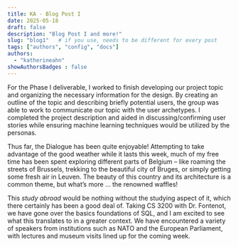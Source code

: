 ```yaml
---
title: KA - Blog Post I
date: 2025-05-18
draft: false
description: "Blog Post I and more!"
slug: "blog1"   # if you use, needs to be different for every post
tags: ["authors", "config", "docs"]
authors:
  - "katherineahn"
showAuthorsBadges : false
---
```


For the Phase I deliverable, I worked to finish developing our project topic and organizing the necessary information for the design. By creating an outline of the topic and describing briefly potential users, the group was able to work to communicate our topic with the user archetypes. I completed the project description and aided in discussing/confirming user stories while ensuring machine learning techniques would be utilized by the personas.

Thus far, the Dialogue has been quite enjoyable! Attempting to take advantage of the good weather while it lasts this week, much of my free time has been spent exploring different parts of Belgium – like roaming the streets of Brussels, trekking to the beautiful city of Bruges, or simply getting some fresh air in Leuven. The beauty of this country and its architecture is a common theme, but what’s more … the renowned waffles!

This _study abroad_ would be nothing without the studying aspect of it, which there certainly has been a good deal of. Taking CS 3200 with Dr. Fontenot, we have gone over the basics foundations of SQL, and I am excited to see what this translates to in a greater context. We have encountered a variety of speakers from institutions such as NATO and the European Parliament, with lectures and museum visits lined up for the coming week. 

